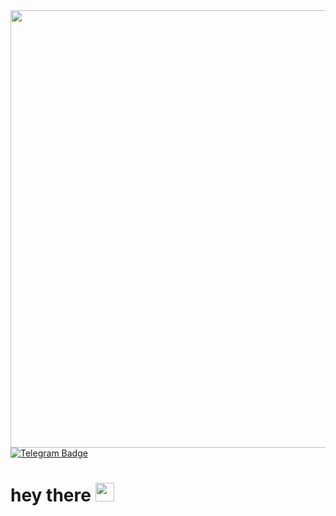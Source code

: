 <div id="header" align="left">
  <img src="https://media4.giphy.com/media/v1.Y2lkPTc5MGI3NjExdDhyZTk1MGN2bmlnN2lhaTIyb2oyOGd3eWM2ZmI4c2ZnMHI4dzl0eCZlcD12MV9pbnRlcm5hbF9naWZfYnlfaWQmY3Q9Zw/twXer9ExHdTvwt2vpt/giphy.gif" width="700" height="700"/>
</div>
<div id="badges">
  <a href="https://t.me/Gartolit">
    <img src="https://img.shields.io/badge/Telegram-black?style=for-the-badge&logo=linkedin&logoColor=black" alt="Telegram Badge"/>
  </a>
</div>
<img src="https://komarev.com/ghpvc/?username=Vombatullah&style=flat-square&color=red" alt=""/>
<h1>
  hey there
  <img src="https://media.giphy.com/media/hvRJCLFzcasrR4ia7z/giphy.gif" width="30px"/>
</h1>
